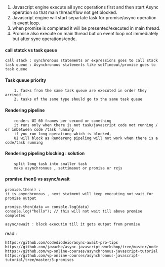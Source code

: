 1. Javascript engine execute all sync operations first and then start Async operation so that main thread/flow not get blocked.  
2. Javascript engine will start separtate task for promise/async operation in event loop.  
3. when promise is completed it will be presented/executed in main thread.   
4. Promise also execute on main thread but on event loop not immediately but after sync operations/code.

#### call statck vs task queue

    call stack : synchronous statements or expressions goes to call stack
    task queue : Asynchronous statements like setTimeout/promise goes to task queue

#### Task queue priority

        1. Tasks from the same task queue are executed in order they arrived
        2. tasks of the same type should go to the same task queue

#### Rendering pipeline

        renders UI 60 frames per second or something
        it runs only when there is not task/javascript code not running / or inbetween code /task running
        if you run long operationg which is blocked, 
        UI will block as Rendereng pipeling will not work when there is a code/task running

#### Rendering pipeling blocking : solution

        split long task into smaller task
        make asynchronous , settimeout or promise or rxjs
        

#### promise.then() vs async/await

    promise.then() : 
    it is anynchronous , next statment will keep executing not wait for promise output
    
    promise.then(data => console.log(data)
    console.log("hello"); // this will not wait till above promise completes
    
    async/await : block executin till it gets output from promise

read : 
    
    https://github.com/codediodeio/async-await-pro-tips
    https://github.com/jawache/async-javascript-workshop/tree/master/node
    https://github.com/vp-online-courses/asynchronous-javascript-tutorial
    https://github.com/vp-online-courses/asynchronous-javascript-tutorial/tree/master/5-promises
